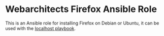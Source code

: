# Webarchitects Firefox Ansible Role

This is an Ansible role for installing Firefox on Debian or Ubuntu, it can be
used with the [localhost playbook](https://git.coop/webarch/localhost).
